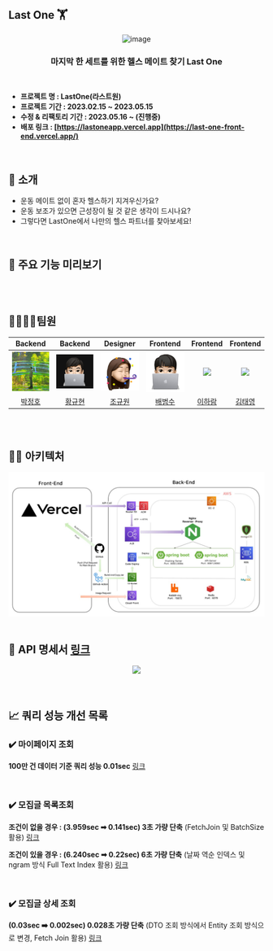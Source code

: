 ## Last One 🏋

<div align="center">
  
  ![image](https://github.com/Jeongho0805/demotest/assets/96610382/90ba03e8-8c38-4b20-9538-a02e261a6349)
  ###  마지막 한 세트를 위한 헬스 메이트 찾기 Last One

</div>
  


<br/>

- **프로젝트 명 : LastOne(라스트원)**
- **프로젝트 기간 : 2023.02.15 ~ 2023.05.15**
- **수정 & 리팩토리 기간 : 2023.05.16 ~ (진행중)**
- **배포 링크 : [https://lastoneapp.vercel.app](https://last-one-front-end.vercel.app/)**

<br/>

## :information_desk_person: 소개

- 운동 메이트 없이 혼자 헬스하기 지겨우신가요?
- 운동 보조가 있으면 근성장이 될 것 같은 생각이 드시나요?
- 그렇다면 LastOne에서 나만의 헬스 파트너를 찾아보세요!

<br/>

## 👀 주요 기능 미리보기


</br>
</br>

## 👨‍👨‍👧‍👧팀원 


|                                           Backend                                           |                                           Backend                                           |                                          Designer                                          |                                           Frontend                                         |                                                          Frontend                                                         |                                                          Frontend                                                          |
|:-------------------------------------------------------------------------------------------:|:-------------------------------------------------------------------------------------------:|:------------------------------------------------------------------------------------------:|:-----------------------------------------------------------------------------------------:|:--------------------------------------------------------------------------------------------------------------------------:|:--------------------------------------------------------------------------------------------------------------------------:|
| <img src="https://github.com/Jeongho0805/demotest/blob/main/img/jeongho.png" width=400px /> | <img src="https://github.com/Jeongho0805/demotest/blob/main/img/Kyuhyun.png" width=400px /> | <img src="https://github.com/Jeongho0805/demotest/blob/main/img/gyuwon.png" width=400px /> | <img src="https://github.com/Jeongho0805/demotest/blob/main/img/beomsu.png" width=400px /> | <img src="https://github.com/Jeongho0805/demotest/assets/96610382/be84e7d3-e4ad-4207-b03c-fd0b43c29d0b.png" width=400px /> | <img src="https://github.com/Jeongho0805/demotest/assets/96610382/7fe6822a-174e-4b92-8c26-b7b0571a359c.png" width=400px /> | 
|                            [박정호](https://github.com/Jeongho0805)                            |                             [황규현](https://github.com/beetrbgus)                        |                      [조규원](https://www.behance.net/ku_oni/moodboards)                    |                              [배범수](https://github.com/Bsfla)                            |                                             [이하람](https://github.com/HalamLee)                                           |                                             [김태영](https://github.com/overtae)                                           |





</br>
</br>

## 👨‍💻 아키텍처

<img src="https://github.com/Jeongho0805/demotest/blob/main/img/architecture.jpg" />

<br/>
</br>

## 📃 API 명세서 [링크](https://six-skirt-6ca.notion.site/19f4bc4659d840a1a295bb571da01b7f?v=e3b86639da3143fd96d74c89b500e8df&pvs=4)

<div align="center">
  
  <img src = "https://github.com/Jeongho0805/LastOne_BE/assets/96610382/2e86f2ef-6e66-4ce6-8fe7-a0d3d471bc63.jpg" height=800px />

</div>


<br/>
<br/>

## 📈 쿼리 성능 개선 목록

### ✔️ 마이페이지 조회 

**100만 건 데이터 기준 쿼리 성능 0.01sec** [링크](https://tough-echinacea-3e3.notion.site/fc6ea7fc87b14e77b340184e3fd59f27?pvs=4)

<br/>

### ✔️ 모집글 목록조회

**조건이 없을 경우 : (3.959sec ➡ 0.141sec) 3초 가량 단축** (FetchJoin 및 BatchSize 활용) [링크](https://tough-echinacea-3e3.notion.site/0d76058a9a674e3ab861653b932bb828?pvs=4)

**조건이 있을 경우 : (6.240sec ➡ 0.22sec) 6초 가량 단축** (날짜 역순 인덱스 및 ngram 방식 Full Text Index 활용) [링크](https://tough-echinacea-3e3.notion.site/01310350921244e5a4339e4d9f3505ff?pvs=4)

<br/>

### ✔️ 모집글 상세 조회

**(0.03sec ➡️ 0.002sec) 0.028초 가량 단축** (DTO 조회 방식에서 Entity 조회 방식으로 변경, Fetch Join 활용) [링크](https://tough-echinacea-3e3.notion.site/b6df147dd39248a0935fa2e04b063f5c?pvs=4)











